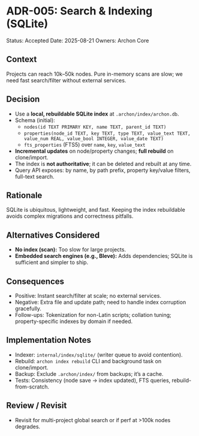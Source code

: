 # ADR-005: Search & Indexing (SQLite)

Status: Accepted
Date: 2025-08-21
Owners: Archon Core

## Context

Projects can reach 10k–50k nodes. Pure in-memory scans are slow; we need fast search/filter without external services.

## Decision

- Use a **local, rebuildable SQLite index** at `.archon/index/archon.db`.
- Schema (initial):
  - `nodes(id TEXT PRIMARY KEY, name TEXT, parent_id TEXT)`
  - `properties(node_id TEXT, key TEXT, type TEXT,
     value_text TEXT, value_num REAL, value_bool INTEGER, value_date TEXT)`
  - `fts_properties` (FTS5) over `name`, `key`, `value_text`
- **Incremental updates** on node/property changes; **full rebuild** on clone/import.
- The index is **not authoritative**; it can be deleted and rebuilt at any time.
- Query API exposes: by name, by path prefix, property key/value filters, full-text search.

## Rationale

SQLite is ubiquitous, lightweight, and fast. Keeping the index rebuildable avoids complex migrations and correctness pitfalls.

## Alternatives Considered

- **No index (scan):** Too slow for large projects.
- **Embedded search engines (e.g., Bleve):** Adds dependencies; SQLite is sufficient and simpler to ship.

## Consequences

- Positive: Instant search/filter at scale; no external services.
- Negative: Extra file and update path; need to handle index corruption gracefully.
- Follow-ups: Tokenization for non-Latin scripts; collation tuning; property-specific indexes by domain if needed.

## Implementation Notes

- Indexer: `internal/index/sqlite/` (writer queue to avoid contention).
- Rebuild: `archon index rebuild` CLI and background task on clone/import.
- Backup: Exclude `.archon/index/` from backups; it’s a cache.
- Tests: Consistency (node save → index updated), FTS queries, rebuild-from-scratch.

## Review / Revisit

- Revisit for multi-project global search or if perf at >100k nodes degrades.
